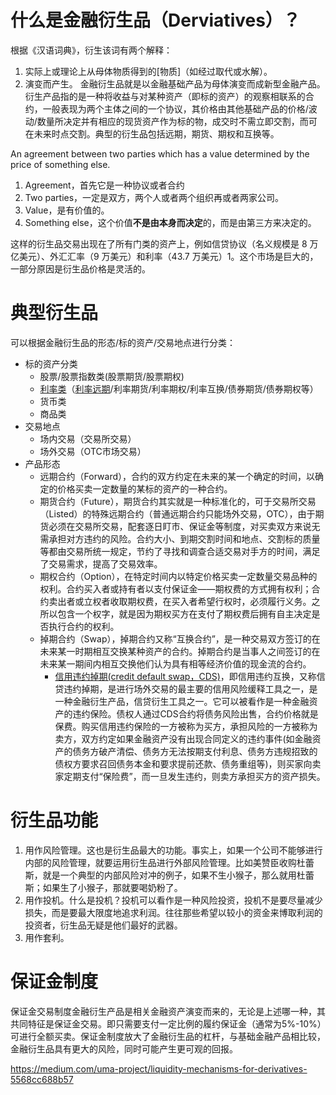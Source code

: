 # 什么是金融衍生品（Derviatives）？
根据《汉语词典》，衍生该词有两个解释：
1. 实际上或理论上从母体物质得到的\[物质\]（如经过取代或水解）。
2. 演变而产生。
金融衍生品就是以金融基础产品为母体演变而成新型金融产品。衍生产品指的是一种将收益与对某种资产（即标的资产）的观察相联系的合约，一般表现为两个主体之间的一个协议，其价格由其他基础产品的价格/波动/数量所决定并有相应的现货资产作为标的物，成交时不需立即交割，而可在未来时点交割。典型的衍生品包括远期，期货、期权和互换等。

An agreement between two parties which has a value determined by the price of something else.
1. Agreement，首先它是一种协议或者合约
2. Two parties，一定是双方，两个人或者两个组织再或者两家公司。
3. Value，是有价值的。
4. Something else，这个价值**不是由本身而决定**的，而是由第三方来决定的。


这样的衍生品交易出现在了所有门类的资产上，例如信贷协议（名义规模是 8 万亿美元）、外汇汇率（9 万美元）和利率（43.7 万美元）1。这个市场是巨大的，一部分原因是衍生品价格是灵活的。

# 典型衍生品
可以根据金融衍生品的形态/标的资产/交易地点进行分类：
* 标的资产分类
    * 股票/股票指数类(股票期货/股票期权)
    * [利率类](https://baike.baidu.com/item/%E5%88%A9%E7%8E%87%E8%A1%8D%E7%94%9F%E5%93%81/5820165)（[利率远期](https://baike.baidu.com/item/%E8%BF%9C%E6%9C%9F%E5%88%A9%E7%8E%87)/利率期货/利率期权/利率互换/债券期货/债券期权等）
    * 货币类
    * 商品类
* 交易地点
    * 场内交易（交易所交易）
    * 场外交易（OTC市场交易）
* 产品形态
    * 远期合约（Forward），合约的双方约定在未来的某一个确定的时间，以确定的价格买卖一定数量的某标的资产的一种合约。
    * 期货合约（Future），期货合约其实就是一种标准化的，可于交易所交易（Listed）的特殊远期合约（普通远期合约只能场外交易，OTC），由于期货必须在交易所交易，配套逐日盯市、保证金等制度，对买卖双方来说无需承担对方违约的风险。合约大小、到期交割时间和地点、交割标的质量等都由交易所统一规定，节约了寻找和调查合适交易对手方的时间，满足了交易需求，提高了交易效率。
    * 期权合约（Option），在特定时间内以特定价格买卖一定数量交易品种的权利。合约买入者或持有者以支付保证金——期权费的方式拥有权利；合约卖出者或立权者收取期权费，在买入者希望行权时，必须履行义务。之所以包含一个权字，就是因为期权买方在支付了期权费后拥有自主决定是否执行合约的权利。
    * 掉期合约（Swap），掉期合约又称“互换合约”，是一种交易双方签订的在未来某一时期相互交换某种资产的合约。掉期合约是当事人之间签订的在未来某一期间内相互交换他们认为具有相等经济价值的现金流的合约。
        * [信用违约掉期(credit default swap，CDS)](https://baike.sogou.com/v70104164.htm)，即信用违约互换，又称信贷违约掉期，是进行场外交易的最主要的信用风险缓释工具之一，是一种金融衍生产品，信贷衍生工具之一。它可以被看作是一种金融资产的违约保险。债权人通过CDS合约将债务风险出售，合约价格就是保费。购买信用违约保险的一方被称为买方，承担风险的一方被称为卖方，双方约定如果金融资产没有出现合同定义的违约事件(如金融资产的债务方破产清偿、债务方无法按期支付利息、债务方违规招致的债权方要求召回债务本金和要求提前还款、债务重组等)，则买家向卖家定期支付“保险费”，而一旦发生违约，则卖方承担买方的资产损失。

# 衍生品功能
1. 用作风险管理。这也是衍生品最大的功能。事实上，如果一个公司不能够进行内部的风险管理，就要运用衍生品进行外部风险管理。比如美赞臣收购杜蕾斯，就是一个典型的内部风险对冲的例子，如果不生小猴子，那么就用杜蕾斯；如果生了小猴子，那就要喝奶粉了。
2. 用作投机。什么是投机？投机可以看作是一种风险投资，投机不是要尽量减少损失，而是要最大限度地追求利润。往往那些希望以较小的资金来博取利润的投资者，衍生品无疑是他们最好的武器。
3. 用作套利。

# 保证金制度
保证金交易制度金融衍生产品是相关金融资产演变而来的，无论是上述哪一种，其共同特征是保证金交易。即只需要支付一定比例的履约保证金（通常为5%-10%）可进行全额买卖。保证金制度放大了金融衍生品的杠杆，与基础金融产品相比较，金融衍生品具有更大的风险，同时可能产生更可观的回报。


https://medium.com/uma-project/liquidity-mechanisms-for-derivatives-5568cc688b57